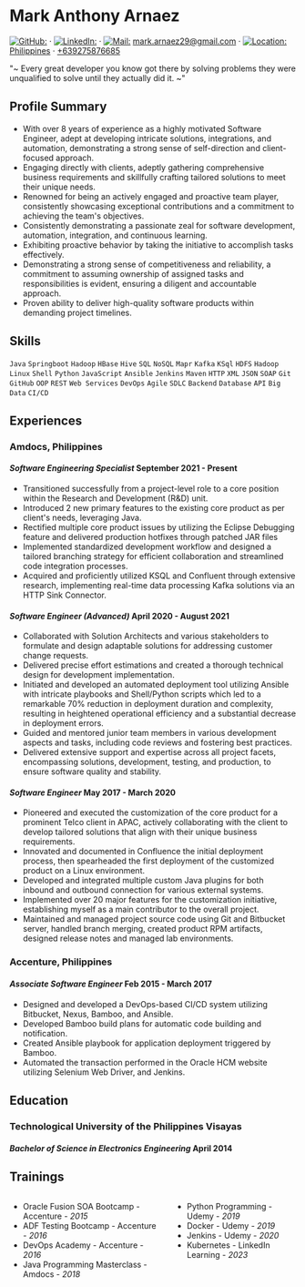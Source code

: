 <link rel="stylesheet" type="text/css" href="resume-stylesheet.css">

<!-- <span class="quote" style="color: gray; font-size: 0.8rem;">~ 2023-11-05 ~</span> -->

# Mark Anthony Arnaez

<div class="info">

[![GitHub:](https://simpleicons.org/icons/github.svg)](https://github.com/markarnaez) · [![LinkedIn:](https://simpleicons.org/icons/linkedin.svg)](https://linkedin.com/in/mark-anthony-arnaez) · [![Mail:](https://simpleicons.org/icons/gmail.svg)](mailto:mark.arnaez29@gmail.com) mark.arnaez29@gmail.com · [![Location:](https://simpleicons.org/icons/googlemaps.svg) Philippines](https://en.wikipedia.org/wiki/Philippines) · [+639275876685](tel:+639275876685)

</div>

<div class="quote">
"~ Every great developer you know got there by solving problems they were unqualified to solve until they actually did it. ~"
</div>

## Profile Summary

- With over 8 years of experience as a highly motivated Software Engineer, adept at developing intricate solutions, integrations, and automation, demonstrating a strong sense of self-direction and client-focused approach.
- Engaging directly with clients, adeptly gathering comprehensive business requirements and skillfully crafting tailored solutions to meet their unique needs.
- Renowned for being an actively engaged and proactive team player, consistently showcasing exceptional contributions and a commitment to achieving the team's objectives.
- Consistently demonstrating a passionate zeal for software development, automation, integration, and continuous learning.
- Exhibiting proactive behavior by taking the initiative to accomplish tasks effectively.
- Demonstrating a strong sense of competitiveness and reliability, a commitment to assuming ownership of assigned tasks and responsibilities is evident, ensuring a diligent and accountable approach.
- Proven ability to deliver high-quality software products within demanding project timelines.

## Skills

`Java` `Springboot` `Hadoop` `HBase` `Hive` `SQL` `NoSQL` `Mapr` `Kafka` `KSql` `HDFS` `Hadoop` `Linux` `Shell` `Python` `JavaScript` `Ansible` `Jenkins` `Maven` `HTTP` `XML` `JSON` `SOAP` `Git` `GitHub` `OOP` `REST` `Web Services` `DevOps` `Agile` `SDLC` `Backend` `Database` `API` `Big Data` `CI/CD`

## Experiences

### Amdocs, Philippines

#### *Software Engineering Specialist* <time>September 2021 - Present</time>

- Transitioned successfully from a project-level role to a core position within the Research and Development (R&D) unit.
- Introduced 2 new primary features to the existing core product as per client's needs, leveraging Java.
- Rectified multiple core product issues by utilizing the Eclipse Debugging feature and delivered production hotfixes through patched JAR files
- Implemented standardized development workflow and designed a tailored branching strategy for efficient collaboration and streamlined code integration processes.
- Acquired and proficiently utilized KSQL and Confluent through extensive research, implementing real-time data processing Kafka solutions via an HTTP Sink Connector.

#### *Software Engineer (Advanced)* <time>April 2020 - August 2021</time>

- Collaborated with Solution Architects and various stakeholders to formulate and design adaptable solutions for addressing customer change requests.
- Delivered precise effort estimations and created a thorough technical design for development implementation.
- Initiated and developed an automated deployment tool utilizing Ansible with intricate playbooks and Shell/Python scripts which led to a remarkable 70% reduction in deployment duration and complexity, resulting in heightened operational efficiency and a substantial decrease in deployment errors.
- Guided and mentored junior team members in various development aspects and tasks, including code reviews and fostering best practices.
- Delivered extensive support and expertise across all project facets, encompassing solutions, development, testing, and production, to ensure software quality and stability.

#### *Software Engineer* <time>May 2017 - March 2020</time>

- Pioneered and executed the customization of the core product for a prominent Telco client in APAC, actively collaborating with the client to develop tailored solutions that align with their unique business requirements.
- Innovated and documented in Confluence the initial deployment process, then spearheaded the first deployment of the customized product on a Linux environment.
- Developed and integrated multiple custom Java plugins for both inbound and outbound connection for various external systems.
- Implemented over 20 major features for the customization initiative, establishing myself as a main contributor to the overall project.
- Maintained and managed project source code using Git and Bitbucket server, handled branch merging, created product RPM artifacts, designed release notes and managed lab environments.

### Accenture, Philippines

#### *Associate Software Engineer* <time>Feb 2015 - March 2017</time>

- Designed and developed a DevOps-based CI/CD system utilizing Bitbucket, Nexus, Bamboo, and Ansible.
- Developed Bamboo build plans for automatic code building and notification.
- Created Ansible playbook for application deployment triggered by Bamboo.
- Automated the transaction performed in the Oracle HCM website utilizing Selenium Web Driver, and Jenkins.

## Education

### Technological University of the Philippines Visayas

#### *Bachelor of Science in Electronics Engineering* <time>April 2014</time>

## Trainings

<div class="columns">
  <div>
    <ul>
      <li>Oracle Fusion SOA Bootcamp - Accenture - <i>2015</i></li>
      <li>ADF Testing Bootcamp - Accenture - <i>2016</i></li>
      <li>DevOps Academy - Accenture - <i>2016</i></li>
      <li>Java Programming Masterclass - Amdocs - <i>2018</i></li>
    </ul>
  </div>
  <div>
    <ul>
      <li>Python Programming - Udemy - <i>2019</i></li>
      <li>Docker - Udemy - <i>2019</i></li>
      <li>Jenkins - Udemy - <i>2020</i></li>
      <li>Kubernetes - LinkedIn Learning - <i>2023</i></li>
    </ul>
  </div>
</div>

